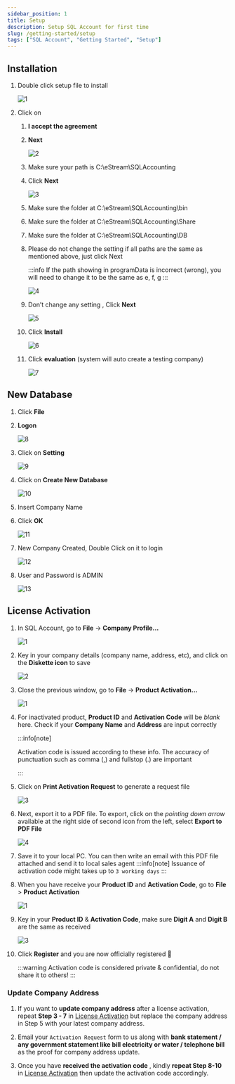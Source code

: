 ```yaml
---
sidebar_position: 1
title: Setup
description: Setup SQL Account for first time
slug: /getting-started/setup
tags: ["SQL Account", "Getting Started", "Setup"]
---
```


## Installation

1. Double click setup file to install

   ![1](../../static/img/getting-started/install-sql/1.png)

2. Click on

   1. **I accept the agreement**

   2. **Next**

        ![2](../../static/img/getting-started/install-sql/2.png)

   3. Make sure your path is C:\eStream\SQLAccounting

   4. Click **Next**

        ![3](../../static/img/getting-started/install-sql/3.png)

   5. Make sure the folder at C:\eStream\SQLAccounting\bin

   6. Make sure the folder at C:\eStream\SQLAccounting\Share

   7. Make sure the folder at C:\eStream\SQLAccounting\DB

   8. Please do not change the setting if all paths are the same as mentioned above, just click Next

        :::info
        If the path showing in programData is incorrect (wrong), you will need to change it to be the same as e, f, g
        :::

        ![4](../../static/img/getting-started/install-sql/4.png)

   9. Don’t change any setting , Click **Next**

        ![5](../../static/img/getting-started/install-sql/5.png)

   10. Click **Install**

        ![6](../../static/img/getting-started/install-sql/6.png)

   11. Click **evaluation** (system will auto create a testing company)

        ![7](../../static/img/getting-started/install-sql/7.png)

## New Database

1. Click **File**

2. **Logon**

   ![8](../../static/img/getting-started/install-sql/8.png)

3. Click on **Setting**

   ![9](../../static/img/getting-started/install-sql/9.png)

4. Click on **Create New Database**

   ![10](../../static/img/getting-started/install-sql/10.png)

5. Insert Company Name

6. Click **OK**

   ![11](../../static/img/getting-started/install-sql/11.png)

7. New Company Created, Double Click on it to login

   ![12](../../static/img/getting-started/install-sql/12.png)

8. User and Password is ADMIN

   ![13](../../static/img/getting-started/install-sql/13.png)

## License Activation

1. In SQL Account, go to **File** -> **Company Profile...**

   ![1](../../static/img/activate-license/1.png)

2. Key in your company details (company name, address, etc), and click on the **Diskette icon** to save

   ![2](../../static/img/activate-license/2.png)

3. Close the previous window, go to **File** -> **Product Activation...**

   ![1](../../static/img/activate-license/1b.png)

4. For inactivated product, **Product ID** and **Activation Code** will be *blank* here. Check if your **Company Name** and **Address** are input correctly

   :::info[note]

   Activation code is issued according to these info. The accuracy of punctuation such as comma (,) and fullstop (.) are important

   :::

5. Click on **Print Activation Request** to generate a request file

   ![3](../../static/img/activate-license/3.png)

6. Next, export it to a PDF file. To export, click on the  *pointing down arrow* available at the right side of second icon from the left, select **Export to PDF File**

   ![4](../../static/img/activate-license/4.png)

7. Save it to your local PC. You can then write an email with this PDF file attached and send it to local sales agent
   :::info[note]
   Issuance of activation code might takes up to `3 working days`
   :::

8. When you have receive your **Product ID** and **Activation Code**, go to **File** >  **Product Activation**

   ![1](../../static/img/activate-license/1b.png)

9. Key in your **Product ID** & **Activation Code**, make sure **Digit A** and **Digit B** are the same as received

   ![3](../../static/img/activate-license/3.png)

10. Click **Register** and you are now officially registered 🥳

    :::warning
    Activation code is considered private & confidential, do not share it to others!
    :::

### Update Company Address

1. If you want to **update company address** after a license activation, repeat **Step 3 - 7** in [License Activation](#license-activation) but replace the company address in Step 5 with your latest company address.

2. Email your `Activation Request` form to us along with **bank statement / any government statement like bill electricity or water / telephone bill** as the proof for company address update.

3. Once you have **received the activation code** , kindly **repeat Step 8-10** in [License Activation](#license-activation) then update the activation code accordingly.
